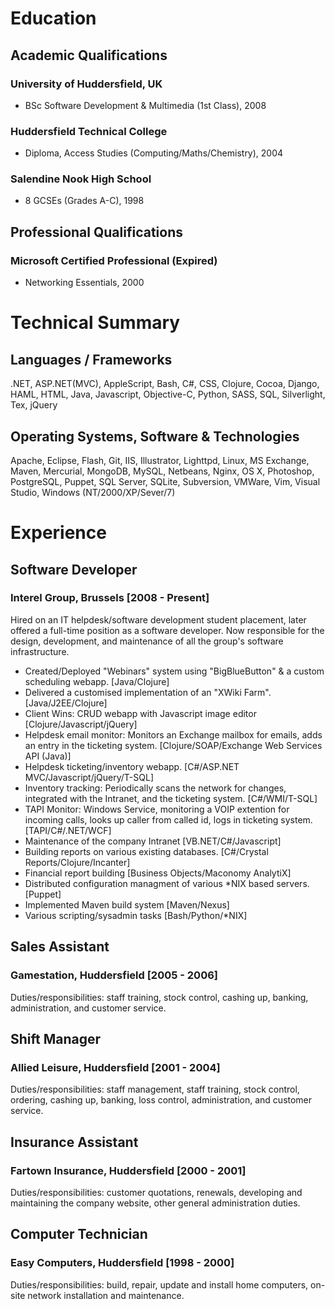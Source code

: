 
# Education
## Academic Qualifications
### University of Huddersfield, UK
- BSc Software Development & Multimedia (1st Class), 2008
### Huddersfield Technical College
- Diploma, Access Studies (Computing/Maths/Chemistry), 2004
### Salendine Nook High School
- 8 GCSEs (Grades A-C), 1998
## Professional Qualifications
### Microsoft Certified Professional (Expired)
- Networking Essentials, 2000
# Technical Summary
## Languages / Frameworks
.NET, ASP.NET(MVC), AppleScript, Bash, C#, CSS, Clojure, Cocoa, Django, HAML, HTML, Java, Javascript, Objective-C, Python, SASS, SQL, Silverlight, Tex, jQuery
## Operating Systems, Software & Technologies
Apache, Eclipse, Flash, Git, IIS, Illustrator, Lighttpd, Linux, MS Exchange, Maven, Mercurial, MongoDB, MySQL, Netbeans, Nginx, OS X, Photoshop, PostgreSQL, Puppet, SQL Server, SQLite, Subversion, VMWare, Vim, Visual Studio, Windows (NT/2000/XP/Sever/7)
# Experience
## Software Developer
### Interel Group, Brussels  [2008 - Present]
Hired on an IT helpdesk/software development student placement, later offered a full-time position as a software developer. Now responsible for the design, development, and maintenance of all the group's software infrastructure.
- Created/Deployed "Webinars" system using "BigBlueButton" & a custom scheduling webapp. [Java/Clojure]
- Delivered a customised implementation of an "XWiki Farm". [Java/J2EE/Clojure]
- Client Wins: CRUD webapp with Javascript image editor [Clojure/Javascript/jQuery]
- Helpdesk email monitor: Monitors an Exchange mailbox for emails, adds an entry in the ticketing system. [Clojure/SOAP/Exchange Web Services API (Java)]
- Helpdesk ticketing/inventory webapp. [C#/ASP.NET MVC/Javascript/jQuery/T-SQL]
- Inventory tracking: Periodically scans the network for changes, integrated with the Intranet, and the ticketing system. [C#/WMI/T-SQL]
- TAPI Monitor: Windows Service, monitoring a VOIP extention for incoming calls, looks up caller from called id, logs in ticketing system. [TAPI/C#/.NET/WCF]
- Maintenance of the company Intranet [VB.NET/C#/Javascript]
- Building reports on various existing databases. [C#/Crystal Reports/Clojure/Incanter]
- Financial report building [Business Objects/Maconomy AnalytiX]
- Distributed configuration managment of various *NIX based servers. [Puppet]
- Implemented Maven build system [Maven/Nexus]
- Various scripting/sysadmin tasks [Bash/Python/*NIX]
## Sales Assistant
### Gamestation, Huddersfield [2005 - 2006]
Duties/responsibilities: staff training, stock control, cashing up, banking, administration, and customer service.
## Shift Manager
### Allied Leisure, Huddersfield [2001 - 2004]
Duties/responsibilities: staff management, staff training, stock control, ordering, cashing up, banking, loss control, administration, and customer service.
## Insurance Assistant
### Fartown Insurance, Huddersfield [2000 - 2001]
Duties/responsibilities: customer quotations, renewals, developing and maintaining the company website, other general administration duties.
## Computer Technician
### Easy Computers, Huddersfield [1998 - 2000]
Duties/responsibilities: build, repair, update and install home computers, on-site network installation and maintenance.